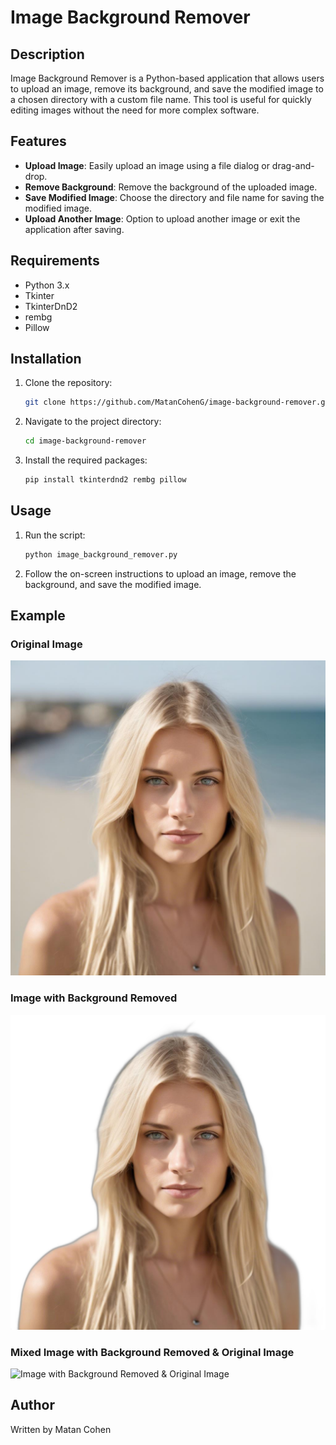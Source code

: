 # Image Background Remover

## Description

Image Background Remover is a Python-based application that allows users to upload an image, remove its background, and save the modified image to a chosen directory with a custom file name. This tool is useful for quickly editing images without the need for more complex software.

## Features

- **Upload Image**: Easily upload an image using a file dialog or drag-and-drop.
- **Remove Background**: Remove the background of the uploaded image.
- **Save Modified Image**: Choose the directory and file name for saving the modified image.
- **Upload Another Image**: Option to upload another image or exit the application after saving.

## Requirements

- Python 3.x
- Tkinter
- TkinterDnD2
- rembg
- Pillow

## Installation

1. Clone the repository:
    ```bash
    git clone https://github.com/MatanCohenG/image-background-remover.git
    ```
2. Navigate to the project directory:
    ```bash
    cd image-background-remover
    ```
3. Install the required packages:
    ```bash
    pip install tkinterdnd2 rembg pillow
    ```

## Usage

1. Run the script:
    ```bash
    python image_background_remover.py
    ```
2. Follow the on-screen instructions to upload an image, remove the background, and save the modified image.

## Example

### Original Image

![Original Image](BEFORE.jpeg)

### Image with Background Removed

![Image with Background Removed](AFTER.png)

### Mixed Image with Background Removed & Original Image

![Image with Background Removed & Original Image](GIRL_MODEL-new.png)

## Author

Written by Matan Cohen
